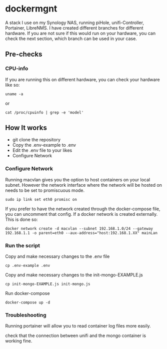 # dockermgnt
A stack I use on my Synology NAS, running piHole, unifi-Controller, Portainer, LibreNMS. I have created different branches for different hardware. If you are not sure if this would run on your hardware, you can check the next section, which branch can be used in your case.

## Pre-checks
### CPU-info
If you are running this on different hardware, you can check your hardware like so:

```
uname -a

```
or 
```
cat /proc/cpuinfo | grep -e 'model'

```

## How It works

- git clone the repository 
- Copy the .env-example to .env
- Edit the .env file to your likes
- Configure Network


### Configure Network

Running macvlan gives you the option to host containers on your local subnet. However the network interface where the network will be hosted on needs to be set to promiscuous mode.

```
sudo ip link set eth0 promisc on 

```

If you prefer to have the network created through the docker-compose file, you can uncomment that config.
If a docker network is created externally. This is done so:

```
docker network create -d macvlan --subnet 192.168.1.0/24 --gateway 192.168.1.1 -o parent=eth0 --aux-address="host:192.168.1.XX" mainLan

```


### Run the script

Copy and make necessary changes to the .env file
```
cp .env-example .env

```

Copy and make necessary changes to the init-mongo-EXAMPLE.js 
```
cp init-mongo-EXAMPLE.js init-mongo.js

```

Run docker-compose
```
docker-compose up -d

```


### Troubleshooting

Running portainer will allow you to read container log files more easily.

check that the connection between unifi and the mongo container is working fine.
